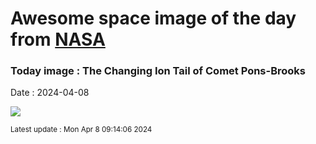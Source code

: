 
# Awesome space image of the day from [NASA](https://api.nasa.gov/)

### Today image : The Changing Ion Tail of Comet Pons-Brooks
Date : 2024-04-08

![](https://apod.nasa.gov/apod/image/2404/Comet12pTails_ShengyuLi_960.jpg)

<small>Latest update : Mon Apr  8 09:14:06 2024</small>
        